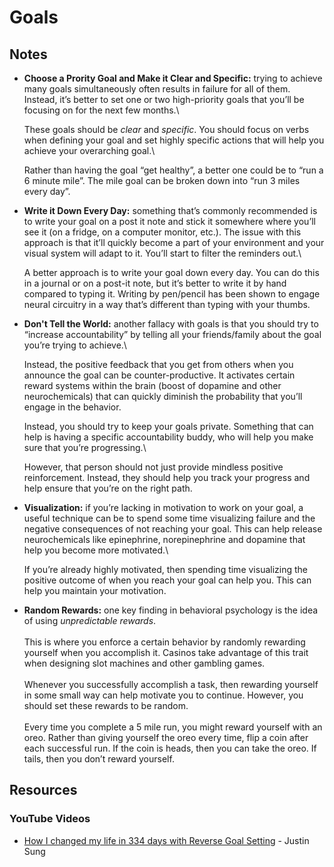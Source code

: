 # Goals

## Notes

*   **Choose a Prority Goal and Make it Clear and Specific:** trying to achieve many goals simultaneously often results in failure for all of them. Instead, it’s better to set one or two high-priority goals that you’ll be focusing on for the next few months.\


    These goals should be _clear_ and _specific_. You should focus on verbs when defining your goal and set highly specific actions that will help you achieve your overarching goal.\


    Rather than having the goal “get healthy”, a better one could be to “run a 6 minute mile”. The mile goal can be broken down into “run 3 miles every day”.
*   **Write it Down Every Day:** something that’s commonly recommended is to write your goal on a post it note and stick it somewhere where you’ll see it (on a fridge, on a computer monitor, etc.). The issue with this approach is that it’ll quickly become a part of your environment and your visual system will adapt to it. You’ll start to filter the reminders out.\


    A better approach is to write your goal down every day. You can do this in a journal or on a post-it note, but it’s better to write it by hand compared to typing it. Writing by pen/pencil has been shown to engage neural circuitry in a way that’s different than typing with your thumbs.
*   **Don't Tell the World:** another fallacy with goals is that you should try to “increase accountability” by telling all your friends/family about the goal you’re trying to achieve.\


    Instead, the positive feedback that you get from others when you announce the goal can be counter-productive. It activates certain reward systems within the brain (boost of dopamine and other neurochemicals) that can quickly diminish the probability that you’ll engage in the behavior.

    Instead, you should try to keep your goals private. Something that can help is having a specific accountability buddy, who will help you make sure that you’re progressing.\


    However, that person should not just provide mindless positive reinforcement. Instead, they should help you track your progress and help ensure that you’re on the right path.
*   **Visualization:** if you’re lacking in motivation to work on your goal, a useful technique can be to spend some time visualizing failure and the negative consequences of not reaching your goal. This can help release neurochemicals like epinephrine, norepinephrine and dopamine that help you become more motivated.\


    If you’re already highly motivated, then spending time visualizing the positive outcome of when you reach your goal can help you. This can help you maintain your motivation.
* **Random Rewards:** one key finding in behavioral psychology is the idea of using _unpredictable rewards_.\
  \
  This is where you enforce a certain behavior by randomly rewarding yourself when you accomplish it. Casinos take advantage of this trait when designing slot machines and other gambling games.\
  \
  Whenever you successfully accomplish a task, then rewarding yourself in some small way can help motivate you to continue. However, you should set these rewards to be random.\
  \
  Every time you complete a 5 mile run, you might reward yourself with an oreo. Rather than giving yourself the oreo every time, flip a coin after each successful run. If the coin is heads, then you can take the oreo. If tails, then you don’t reward yourself.

## Resources

### YouTube Videos

* [How I changed my life in 334 days with Reverse Goal Setting](https://www.youtube.com/watch?v=bq1x659j8mA) - Justin Sung
